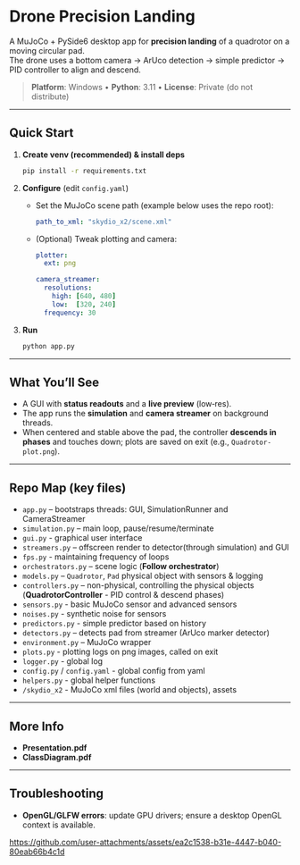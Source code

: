 # Drone Precision Landing

A MuJoCo + PySide6 desktop app for **precision landing** of a quadrotor on a moving circular pad.  
The drone uses a bottom camera → ArUco detection → simple predictor → PID controller to align and descend.

> **Platform**: Windows • **Python**: 3.11 • **License**: Private (do not distribute)

---

## Quick Start

1. **Create venv (recommended) & install deps**
   ```bash
   pip install -r requirements.txt
   ```

2. **Configure** (edit `config.yaml`)
   - Set the MuJoCo scene path (example below uses the repo root):
     ```yaml
     path_to_xml: "skydio_x2/scene.xml"
     ```
   - (Optional) Tweak plotting and camera:
     ```yaml
     plotter:
       ext: png
     
     camera_streamer:
       resolutions:
         high: [640, 480]
         low:  [320, 240]
       frequency: 30
     ```
     
3. **Run**
   ```bash
   python app.py
   ```

---

## What You’ll See

- A GUI with **status readouts** and a **live preview** (low‑res).  
- The app runs the **simulation** and **camera streamer** on background threads.  
- When centered and stable above the pad, the controller **descends in phases** and touches down; plots are saved on exit (e.g., `Quadrotor-plot.png`).

---

## Repo Map (key files)

- `app.py` – bootstraps threads: GUI, SimulationRunner and CameraStreamer
- `simulation.py` – main loop, pause/resume/terminate
- `gui.py` - graphical user interface
- `streamers.py` – offscreen render to detector(through simulation) and GUI
- `fps.py` - maintaining frequency of loops
- `orchestrators.py` – scene logic (**Follow orchestrator**)
- `models.py` – `Quadrotor`, `Pad` physical object with sensors & logging
- `controllers.py` – non-physical, controlling the physical objects
  (**QuadrotorController** - PID control & descend phases)
- `sensors.py` - basic MuJoCo sensor and advanced sensors
- `noises.py` - synthetic noise for sensors
- `predictors.py` - simple predictor based on history
- `detectors.py` – detects pad from streamer (ArUco marker detector)
- `environment.py` – MuJoCo wrapper
- `plots.py` - plotting logs on png images, called on exit
- `logger.py` - global log
- `config.py` / `config.yaml` - global config from yaml
- `helpers.py` - global helper functions
- `/skydio_x2` - MuJoCo xml files (world and objects), assets

---

## More Info

- **Presentation.pdf**
- **ClassDiagram.pdf**

---

## Troubleshooting

- **OpenGL/GLFW errors**: update GPU drivers; ensure a desktop OpenGL context is available.



https://github.com/user-attachments/assets/ea2c1538-b31e-4447-b040-80eab66b4c1d



